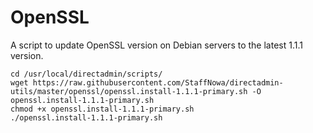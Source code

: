 # OpenSSL

A script to update OpenSSL version on Debian servers to the latest 1.1.1 version.

```
cd /usr/local/directadmin/scripts/
wget https://raw.githubusercontent.com/StaffNowa/directadmin-utils/master/openssl/openssl.install-1.1.1-primary.sh -O openssl.install-1.1.1-primary.sh
chmod +x openssl.install-1.1.1-primary.sh
./openssl.install-1.1.1-primary.sh
```
